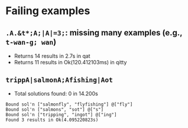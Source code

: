 # Failing examples

## `.A.&t*;A;|A|=3;`: missing many examples (e.g., `t-wan-g; wan`)
* Returns 14 results in 2.7s in qat
* Returns 11 results in Ok(120.412103ms) in qitty


## `trippA|salmonA;Afishing|Aot`
* Total solutions found: 0 in 14.200s
```
Bound sol'n ["salmonfly", "flyfishing"] @["fly"]
Bound sol'n ["salmons", "sot"] @["s"]
Bound sol'n ["tripping", "ingot"] @["ing"]
Found 3 results in Ok(4.095220823s)
```
